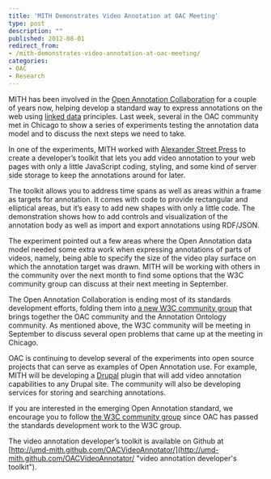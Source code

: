 ```yaml
---
title: 'MITH Demonstrates Video Annotation at OAC Meeting'
type: post
description: ""
published: 2012-08-01
redirect_from: 
- /mith-demonstrates-video-annotation-at-oac-meeting/
categories:
- OAC
- Research
---
```

MITH has been involved in the [Open Annotation Collaboration](http://www.openannotation.org/ "Open Annotation Collaboration") for a couple of years now, helping develop a standard way to express annotations on the web using [linked data](http://en.wikipedia.org/wiki/Linked_data "Linked Data") principles. Last week, several in the OAC community met in Chicago to show a series of experiments testing the annotation data model and to discuss the next steps we need to take.

In one of the experiments, MITH worked with [Alexander Street Press](http://alexanderstreet.com/ "Alexander Street Press") to create a developer’s toolkit that lets you add video annotation to your web pages with only a little JavaScript coding, styling, and some kind of server side storage to keep the annotations around for later.

The toolkit allows you to address time spans as well as areas within a frame as targets for annotation. It comes with code to provide rectangular and elliptical areas, but it’s easy to add new shapes with only a little code. The demonstration shows how to add controls and visualization of the annotation body as well as import and export annotations using RDF/JSON.

The experiment pointed out a few areas where the Open Annotation data model needed some extra work when expressing annotations of parts of videos, namely, being able to specify the size of the video play surface on which the annotation target was drawn. MITH will be working with others in the community over the next month to find some options that the W3C community group can discuss at their next meeting in September.

The Open Annotation Collaboration is ending most of its standards development efforts, folding them into [a new W3C community group](http://www.w3.org/community/openannotation/ "Open Annotation Community Group") that brings together the OAC community and the Annotation Ontology community. As mentioned above, the W3C community will be meeting in September to discuss several open problems that came up at the meeting in Chicago.

OAC is continuing to develop several of the experiments into open source projects that can serve as examples of Open Annotation use. For example, MITH will be developing a [Drupal](http://drupal.org/ "Drupal Content Management System") plugin that will add video annotation capabilities to any Drupal site. The community will also be developing services for storing and searching annotations.

If you are interested in the emerging Open Annotation standard, we encourage you to follow [the W3C community group](http://www.w3.org/community/openannotation/ "Open Annotation community group") since OAC has passed the standards development work to the W3C group.

The video annotation developer’s toolkit is available on Github at [http://umd-mith.github.com/OACVideoAnnotator/](http://umd-mith.github.com/OACVideoAnnotator/ "video annotation developer's toolkit").
